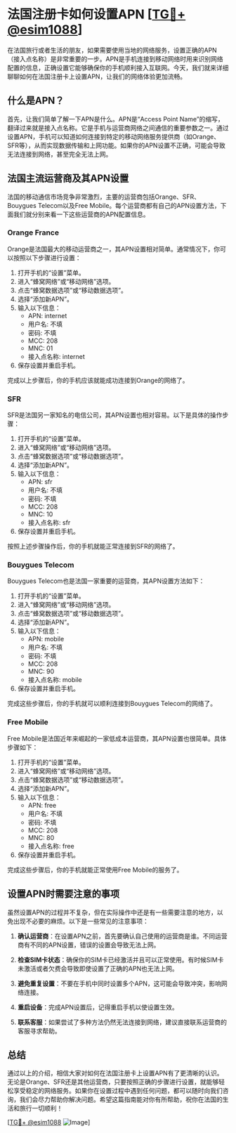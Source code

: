 # 法国注册卡如何设置APN [[TG💪+ @esim1088](https://t.me/s/esim1088)]

在法国旅行或者生活的朋友，如果需要使用当地的网络服务，设置正确的APN（接入点名称）是非常重要的一步。APN是手机连接到移动网络时用来识别网络配置的信息，正确设置它能够确保你的手机顺利接入互联网。今天，我们就来详细聊聊如何在法国注册卡上设置APN，让我们的网络体验更加流畅。

## 什么是APN？

首先，让我们简单了解一下APN是什么。APN是“Access Point Name”的缩写，翻译过来就是接入点名称。它是手机与运营商网络之间通信的重要参数之一。通过设置APN，手机可以知道如何连接到特定的移动网络服务提供商（如Orange、SFR等），从而实现数据传输和上网功能。如果你的APN设置不正确，可能会导致无法连接到网络，甚至完全无法上网。

## 法国主流运营商及其APN设置

法国的移动通信市场竞争非常激烈，主要的运营商包括Orange、SFR、Bouygues Telecom以及Free Mobile。每个运营商都有自己的APN设置方法，下面我们就分别来看一下这些运营商的APN配置信息。

### Orange France

Orange是法国最大的移动运营商之一，其APN设置相对简单。通常情况下，你可以按照以下步骤进行设置：

1. 打开手机的“设置”菜单。
2. 进入“蜂窝网络”或“移动网络”选项。
3. 点击“蜂窝数据选项”或“移动数据选项”。
4. 选择“添加新APN”。
5. 输入以下信息：
   - APN: internet
   - 用户名: 不填
   - 密码: 不填
   - MCC: 208
   - MNC: 01
   - 接入点名称: internet
6. 保存设置并重启手机。

完成以上步骤后，你的手机应该就能成功连接到Orange的网络了。

### SFR

SFR是法国另一家知名的电信公司，其APN设置也相对容易。以下是具体的操作步骤：

1. 打开手机的“设置”菜单。
2. 进入“蜂窝网络”或“移动网络”选项。
3. 点击“蜂窝数据选项”或“移动数据选项”。
4. 选择“添加新APN”。
5. 输入以下信息：
   - APN: sfr
   - 用户名: 不填
   - 密码: 不填
   - MCC: 208
   - MNC: 10
   - 接入点名称: sfr
6. 保存设置并重启手机。

按照上述步骤操作后，你的手机就能正常连接到SFR的网络了。

### Bouygues Telecom

Bouygues Telecom也是法国一家重要的运营商，其APN设置方法如下：

1. 打开手机的“设置”菜单。
2. 进入“蜂窝网络”或“移动网络”选项。
3. 点击“蜂窝数据选项”或“移动数据选项”。
4. 选择“添加新APN”。
5. 输入以下信息：
   - APN: mobile
   - 用户名: 不填
   - 密码: 不填
   - MCC: 208
   - MNC: 90
   - 接入点名称: mobile
6. 保存设置并重启手机。

完成这些步骤后，你的手机就可以顺利连接到Bouygues Telecom的网络了。

### Free Mobile

Free Mobile是法国近年来崛起的一家低成本运营商，其APN设置也很简单。具体步骤如下：

1. 打开手机的“设置”菜单。
2. 进入“蜂窝网络”或“移动网络”选项。
3. 点击“蜂窝数据选项”或“移动数据选项”。
4. 选择“添加新APN”。
5. 输入以下信息：
   - APN: free
   - 用户名: 不填
   - 密码: 不填
   - MCC: 208
   - MNC: 80
   - 接入点名称: free
6. 保存设置并重启手机。

完成这些步骤后，你的手机就能正常使用Free Mobile的服务了。

## 设置APN时需要注意的事项

虽然设置APN的过程并不复杂，但在实际操作中还是有一些需要注意的地方，以免出现不必要的麻烦。以下是一些常见的注意事项：

1. **确认运营商**：在设置APN之前，首先要确认自己使用的运营商是谁。不同运营商有不同的APN设置，错误的设置会导致无法上网。
   
2. **检查SIM卡状态**：确保你的SIM卡已经激活并且可以正常使用。有时候SIM卡未激活或者欠费会导致即使设置了正确的APN也无法上网。

3. **避免重复设置**：不要在手机中同时设置多个APN，这可能会导致冲突，影响网络连接。

4. **重启设备**：完成APN设置后，记得重启手机以使设置生效。

5. **联系客服**：如果尝试了多种方法仍然无法连接到网络，建议直接联系运营商的客服寻求帮助。

## 总结

通过以上的介绍，相信大家对如何在法国注册卡上设置APN有了更清晰的认识。无论是Orange、SFR还是其他运营商，只要按照正确的步骤进行设置，就能够轻松享受稳定的网络服务。如果你在设置过程中遇到任何问题，都可以随时向我们咨询，我们会尽力帮助你解决问题。希望这篇指南能对你有所帮助，祝你在法国的生活和旅行一切顺利！

[[TG💪+ @esim1088](https://t.me/s/esim1088) ![Image](https://i.postimg.cc/4NQfJmqS/Snipaste-2025-05-13-00-14-12.png)]